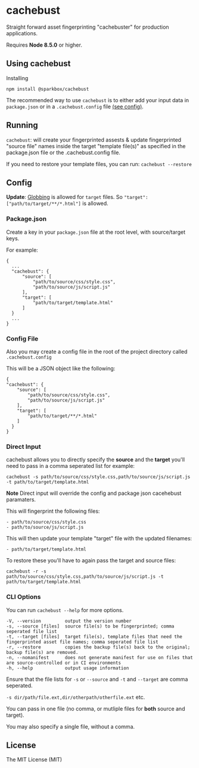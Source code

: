 # cachebust

Straight forward asset fingerprinting "cachebuster" for production applications.

Requires **Node 8.5.0** or higher.

## Using cachebust

Installing

`npm install @sparkbox/cachebust`

The recommended way to use `cachebust` is to either add your
input data in `package.json` or in a `.cachebust.config` file [(see config)](#config).


## Running

`cachebust`: will create your fingerprinted assests & update fingerprinted "source file" names inside the
target "template file(s)" as specified in the package.json file or the .cachebust.config file.

If you need to restore your template files, you can run: `cachebust --restore`

## Config

**Update**: [Globbing](https://github.com/sindresorhus/globby) is allowed for `target` files. So `"target": ["path/to/target/**/*.html"]` is allowed.

### Package.json

Create a key in your `package.json` file at the root level, with source/target keys.

For example:

    {
      ...
      "cachebust": {
          "source": [
              "path/to/source/css/style.css",
              "path/to/source/js/script.js"
          ],
          "target": [
              "path/to/target/template.html"
          ]
      }
      ...
    }

### Config File

Also you may create a config file in the root of the project directory called `.cachebust.config`

This will be a JSON object like the following:

    {
    "cachebust": {
        "source": [
            "path/to/source/css/style.css",
            "path/to/source/js/script.js"
        ],
        "target": [
            "path/to/target/**/*.html"
        ]
      }
    }

### Direct Input

cachebust allows you to directly specify the **source** and the **target**
you'll need to pass in a comma seperated list for example:

`cachebust -s path/to/source/css/style.css,path/to/source/js/script.js -t path/to/target/template.html`

**Note** Direct input will override the config and package json cacehebust paramaters.

This will fingerprint the following files:

    - path/to/source/css/style.css
    - path/to/source/js/script.js

This will then update your template "target" file with the updated filenames:

    - path/to/target/template.html

To restore these you'll have to again pass the target and source files:

`cachebust -r -s path/to/source/css/style.css,path/to/source/js/script.js -t path/to/target/template.html`

### CLI Options

You can run `cachebust --help` for more options.

    -V, --version         output the version number
    -s, --source [files]  source file(s) to be fingerprinted; comma seperated file list
    -t, --target [files]  target file(s), template files that need the fingerprinted asset file names; comma seperated file list
    -r, --restore         copies the backup file(s) back to the original; backup file(s) are removed.
    -n, --nomanifest      does not generate manifest for use on files that are source-controlled or in CI environments
    -h, --help            output usage information

Ensure that the file lists for `-s` or `--source` and `-t` and `--target` are comma seperated.

`-s dir/path/file.ext,dir/otherpath/otherfile.ext` etc.

You can pass in one file (no comma, or mutliple files for **both** source and target).

You may also specify a single file, without a comma.

## License

The MIT License (MIT)
